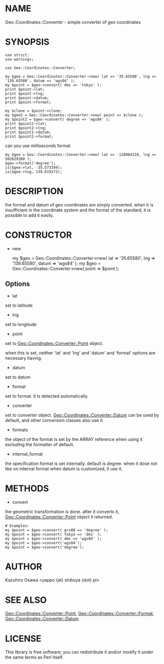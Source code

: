 # NAME

Geo::Coordinates::Converter - simple converter of geo coordinates

# SYNOPSIS

    use strict;
    use warnings;

    use Geo::Coordinates::Converter;

    my $geo = Geo::Coordinates::Converter->new( lat => '35.65580', lng => '139.65580', datum => 'wgs84' );
    my $point = $geo->convert( dms => 'tokyo' );
    print $point->lat;
    print $point->lng;
    print $point->datum;
    print $point->format;

    my $clone = $point->clone;
    my $geo2 = Geo::Coordinates::Converter->new( point => $clone );
    my $point2 = $geo->convert( degree => 'wgs84' );
    print $point2->lat;
    print $point2->lng;
    print $point2->datum;
    print $point2->format;

can you use milliseconds format

    my $geo = Geo::Coordinates::Converter->new( lat => -128064218, lng => 502629380 );
    $geo->format('degree');
    is($geo->lat, -35.573394);
    is($geo->lng, 139.619272);

# DESCRIPTION

the format and datum of geo coordinates are simply converted.
when it is insufficient in the coordinate system and the format of the standard, it is possible to add it easily.

# CONSTRUCTOR

- new

    my $geo = Geo::Coordinates::Converter->new( lat => '35.65580', lng => '139.65580', datum => 'wgs84' );
    my $geo = Geo::Coordinates::Converter->new( point => $point );

## Options

- lat

set to latitude

- lng

set to longitude

- point

set to [Geo::Coordinates::Converter::Point](http://search.cpan.org/perldoc?Geo::Coordinates::Converter::Point) object.

when this is set, neither 'lat' and 'lng' and 'datum' and 'format' options are necessary having.

- datum

set to datum

- format

set to format.
it is detected automatically.

- converter

set to converter object.
[Geo::Coordinates::Converter::Datum](http://search.cpan.org/perldoc?Geo::Coordinates::Converter::Datum) can be used by default, and other conversion classes also use it.

- formats

the object of the format is set by the ARRAY reference when using it excluding the formatter of default.

- internal_format

the specification format is set internally. default is degree.
when it dose not like on internal format when datum is customized, it use it.

# METHODS

- convert

the geometric transformation is done.
after it converts it, [Geo::Coordinates::Converter::Point](http://search.cpan.org/perldoc?Geo::Coordinates::Converter::Point) object it returned.

    # Examples:
    my $point = $geo->convert( grs80 => 'degree' );
    my $point = $geo->convert( tokyo => 'dms' );
    my $point = $geo->convert( dms => 'wgs84' );
    my $point = $geo->convert('wgs84');
    my $point = $geo->convert('degree');

# AUTHOR

Kazuhiro Osawa <yappo {at} shibuya {dot} pl>

# SEE ALSO

[Geo::Coordinates::Converter::Point](http://search.cpan.org/perldoc?Geo::Coordinates::Converter::Point), [Geo::Coordinates::Converter::Format](http://search.cpan.org/perldoc?Geo::Coordinates::Converter::Format), [Geo::Coordinates::Converter::Datum](http://search.cpan.org/perldoc?Geo::Coordinates::Converter::Datum)

# LICENSE

This library is free software; you can redistribute it and/or modify
it under the same terms as Perl itself.